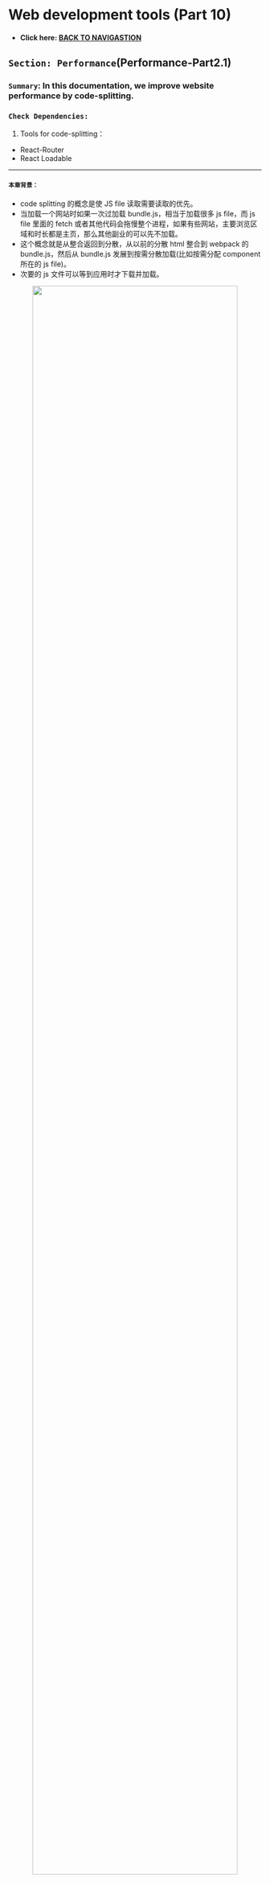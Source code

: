 # Web development tools (Part 10)

- #### Click here: [BACK TO NAVIGASTION](https://github.com/DonghaoWu/WebDev-tools-demo/blob/master/README.md)

## `Section: Performance`(Performance-Part2.1)

### `Summary`: In this documentation, we improve website performance by code-splitting.

### `Check Dependencies:`

1. Tools for code-splitting：
  - React-Router
  - React Loadable

------------------------------------------------------------

#### `本章背景：`
- code splitting 的概念是使 JS file 读取需要读取的优先。
- 当加载一个网站时如果一次过加载 bundle.js，相当于加载很多 js file，而 js file 里面的 fetch 或者其他代码会拖慢整个进程，如果有些网站，主要浏览区域和时长都是主页，那么其他副业的可以先不加载。
- 这个概念就是从整合返回到分散，从以前的分散 html 整合到 webpack 的 bundle.js，然后从 bundle.js 发展到按需分散加载(比如按需分配 component 所在的 js file)。
- 次要的 js 文件可以等到应用时才下载并加载。

<p align="center">
<img src="../assets/p10-1.png" width=90%>
</p>

------------------------------------------------------------

### <span id="10.0">`Brief Contents & codes position`</span>

- #### Click here: [BACK TO NAVIGASTION](https://github.com/DonghaoWu/WebDev-tools-demo/blob/master/README.md)

- [10.1 Optimize target project.](#10.1)
- [10.2 Solution1: Import file when is needed and put it into state.](#10.2)
- [10.3 Solution2: Using high order function to generate async Component.](#10.3)
- [10.4 Solution3: React new feature - React.lazy](#10.4)
- [10.5 Solution4:](#10.5)

------------------------------------------------------------

### <span id="10.1">`Step1: Optimize target project`</span>

- #### Click here: [BACK TO CONTENT](#10.0)

- __`Location: ./example1/code-splitting/src/Components/Page1.js`__

```js
import React from 'react'
import logo from '../logo.svg';

function Page1({ onRouteChange }) {
    return (
        <div className="App">
            <header className="App-header">
                <img src={logo} className="App-logo" alt="logo" />
                <p>
                    Edit <code>src/App.js</code> and save to reload.
        </p>
                <a
                    className="App-link"
                    href="https://reactjs.org"
                    target="_blank"
                    rel="noopener noreferrer"
                >
                    Learn React
        </a>
            </header>
            <button className='disable'>Page1</button>
            <button onClick={() => onRouteChange('page2')}>Page2</button>
            <button onClick={() => onRouteChange('page3')}>Page3</button>
        </div>
    )
}

export default Page1;
```

- __`Location: ./example1/code-splitting/src/Components/Page2.js`__

```js
import React from 'react';
import logo from '../logo.svg';

function Page2({ onRouteChange }) {
    return (
        <div className="App">
            <header className="App-header">
                <img src={logo} className="App-logo" alt="logo" />
                <p>
                    Edit <code>src/App.js</code> and save to reload.
        </p>
                <a
                    className="App-link"
                    href="https://reactjs.org"
                    target="_blank"
                    rel="noopener noreferrer"
                >
                    Learn React
        </a>
            </header>
            <button onClick={() => onRouteChange('page1')}>Page1</button>
            <button className='disable'>Page2</button>
            <button onClick={() => onRouteChange('page3')}>Page3</button>
        </div>
    )
}

export default Page2;
```

- __`Location: ./example1/code-splitting/src/Components/Page3.js`__

```js
import React from 'react';
import logo from '../logo.svg';

function Page3({ onRouteChange }) {
    return (
        <div className="App">
            <header className="App-header">
                <img src={logo} className="App-logo" alt="logo" />
                <p>
                    Edit <code>src/App.js</code> and save to reload.
        </p>
                <a
                    className="App-link"
                    href="https://reactjs.org"
                    target="_blank"
                    rel="noopener noreferrer"
                >
                    Learn React
        </a>
            </header>
            <button onClick={() => onRouteChange('page1')}>Page1</button>
            <button onClick={() => onRouteChange('page2')}>Page2</button>
            <button className='disable'>Page3</button>
        </div>
    )
}

export default Page3;
```

- __`Location: ./example1/code-splitting/src/App.js`__

```js
import React, { Component } from 'react'
import './App.css';

import Page1 from './Components/Page1';
import Page2 from './Components/Page2';
import Page3 from './Components/Page3';

export class App extends Component {
  constructor() {
    super();
    this.state = {
      route: 'page1',
    }
  }

  onRouteChange = (route) => {
    this.setState({ route: route })
  }

  render() {
    const { route } = this.state;
    if (route === 'page1') {
      return <Page1 onRouteChange={this.onRouteChange} />
    }
    else if (route === 'page2') {
      return <Page2 onRouteChange={this.onRouteChange} />
    }
    else if (route === 'page3') {
      return <Page3 onRouteChange={this.onRouteChange} />
    }
  }
}

export default App;
```

- result:

<p align="center">
<img src="../assets/p10-2.png" width=90%>
</p>

#### `Comment:`
1. All js file have been loaded in bundle.js

### <span id="10.2">`Step2: Solution1: Import file when is needed and put it into state.`</span>

- #### Click here: [BACK TO CONTENT](#10.0)

- __`Location: ./example1/code-splitting/src/App.js`__

```js
import React, { Component } from 'react'
import './App.css';

import Page1 from './Components/Page1';

export class App extends Component {
  constructor() {
    super();
    this.state = {
      route: 'page1',
      component: null,
    }
  }

  onRouteChange = (route) => {
    if (route === 'page1') {
      this.setState({ route: route })
    } else if (route === 'page2') {
      import('./Components/Page2').then((Page2) => {
        this.setState({ route: route, component: Page2.default })
      })
    } else if (route === 'page3') {
      import('./Components/Page3').then((Page3) => {
        this.setState({ route: route, component: Page3.default })
      })
    }
  }

  render() {
    const { route } = this.state;
    if (route === 'page1') {
      return <Page1 onRouteChange={this.onRouteChange} />
    }
    else {
      return <this.state.component onRouteChange={this.onRouteChange} />
    }
  }
}

export default App;
```

- result:

<p align="center">
<img src="../assets/p10-3.png" width=90%>
</p>

----------------------------------------------------------------------------

<p align="center">
<img src="../assets/p10-4.png" width=90%>
</p>

----------------------------------------------------------------------------

<p align="center">
<img src="../assets/p10-5.png" width=90%>
</p>

----------------------------------------------------------------------------

#### `Comment:`
1. 在上面的方案中，Page1 是必须加载的 Home page，必须跟主页一起下载，Page2 和 Page3 在设计过程中设计者认为是次要的，所以用到的时候才加载。
2. `这个方案相当于把 js file 转变成为 state 的一部分，是一个新颖的做法。`
3. 这样子做可以加快主页的加载，暂时没有发现屏闪（5/16 更新）。
4. 关键语句：

```js
  constructor() {
    super();
    this.state = {
      route: 'page1',
      component: null,
    }
  }
//...
      import('./Components/Page2').then((Page2) => {
        this.setState({ route: route, component: Page2.default })
      })
//...
      return <this.state.component onRouteChange={this.onRouteChange} />
```
----------------------------------------------------------------------------


### <span id="10.3">`Step3: Solution2: Using high order function to generate async Component.`</span>

- #### Click here: [BACK TO CONTENT](#10.0)

- __`Location: ./example1/code-splitting/src/Components/AsyncComponent.js`__

```js
import React, { Component } from 'react';

export default function asyncComponent(importComponent) {
    class AsyncComponent extends Component {
        constructor() {
            super();
            this.state = {
                component: null,
            }
        }

        async componentDidMount() {
            const component = await importComponent();
            this.setState({
                component: component.default,
            })
        }

        render() {
            const Component = this.state.component;
            return Component ? <Component {...this.props} /> : null
        }
    }
    return AsyncComponent;
}
```

- __`Location: ./example1/code-splitting/src/App.js`__

```js
import React, { Component } from 'react'
import './App.css';

import Page1 from './Components/Page1';
import asyncComponent from './Components/AsyncComponent';

export class App extends Component {
  constructor() {
    super();
    this.state = {
      route: 'page1',
    }
  }

  onRouteChange = (route) => {
    this.setState({ route: route })
  }

  render() {
    const { route } = this.state;
    if (route === 'page1') {
      return <Page1 onRouteChange={this.onRouteChange} />
    }
    else if (route === 'page2') {
      const AsyncPage2 = asyncComponent(() => import('./Components/Page2'));
      return <AsyncPage2 onRouteChange={this.onRouteChange} />
    }
    else if (route === 'page3') {
      const AsyncPage3 = asyncComponent(() => import('./Components/Page3'));
      return <AsyncPage3 onRouteChange={this.onRouteChange} />
    }
  }
}

export default App;
```

- result:

<p align="center">
<img src="../assets/p10-6.png" width=90%>
</p>

----------------------------------------------------------------------------

<p align="center">
<img src="../assets/p10-7.png" width=90%>
</p>

----------------------------------------------------------------------------

<p align="center">
<img src="../assets/p10-8.png" width=90%>
</p>

----------------------------------------------------------------------------

#### `Comment:`
1. 这个方案会带来屏闪，也只屏闪一次。
2. 5月16日记录：目前来看，方案二是对方案一的函数功能打包。
3. 难点语句 - `可镶嵌组件`

```js
//返回一个可接受 props 的组件。
return Component ? <Component {...this.props} /> : null
// 应用
<AsyncPage3 onRouteChange={this.onRouteChange} />
```

4. `这个方案比较正规也比较常见，实现的是 js 文件的按需下载。`
5. 文件 `AsyncComponent.js` 的重用性很高，实用性强。
6. 详细查看 [React High-Order Components](https://reactjs.org/docs/higher-order-components.html).

### <span id="10.4">`Step4: Solution3: React new feature - React.lazy.`</span>

- #### Click here: [BACK TO CONTENT](#10.0)

#### `注意：这个方案需要至少 react 版本：16.10.2`

- __`Location: ./example1/code-splitting/src/App.js`__

```js
import React, { Component, Suspense } from 'react'
import './App.css';

import Page1 from './Components/Page1';
const LazyPage2 = React.lazy(() => import('./Components/Page2'));
const LazyPage3 = React.lazy(() => import('./Components/Page3'));

export class App extends Component {
  constructor() {
    super();
    this.state = {
      route: 'page1',
    }
  }

  onRouteChange = (route) => {
    this.setState({ route: route })
  }

  render() {
    const { route } = this.state;
    if (route === 'page1') {
      return <Page1 onRouteChange={this.onRouteChange} />
    }
    else if (route === 'page2') {
      return (
        <Suspense fallback={<div>Loading...</div>}>
          <LazyPage2 onRouteChange={this.onRouteChange} />
        </Suspense>)
    }
    else if (route === 'page3') {
      return (
        <Suspense fallback={<div>Loading...</div>}>
          <LazyPage3 onRouteChange={this.onRouteChange} />
        </Suspense>)
    }
  }
}

export default App;
```
- result:

<p align="center">
<img src="../assets/p10-9.png" width=90%>
</p>

----------------------------------------------------------------------------

<p align="center">
<img src="../assets/p10-10.png" width=90%>
</p>

----------------------------------------------------------------------------

<p align="center">
<img src="../assets/p10-11.png" width=90%>
</p>

----------------------------------------------------------------------------

#### `Comment:`
1. 这个方案会带来屏闪，也只屏闪一次。
2. 详细查看 [React Code-Splitting](https://reactjs.org/docs/code-splitting.html).




### <span id="10.5">`Step5 Solution4.`</span>

- #### Click here: [BACK TO CONTENT](#10.0)


#### `Comment:`
1.


### <span id="10.6">`Step6: Solution5.`</span>

- #### Click here: [BACK TO CONTENT](#10.0)


#### `Comment:`
1.


------------------------------------------------------------

- #### Click here: [BACK TO CONTENT](#10.0)
- #### Click here: [BACK TO NAVIGASTION](https://github.com/DonghaoWu/WebDev-tools-demo/blob/master/README.md)



